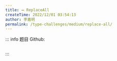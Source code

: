 ```yaml
---
title: ➖ ReplaceAll
createTime: 2022/12/01 03:54:13
author: 李嘉明
permalink: /type-challenges/medium/replace-all/
---
```


::: info 题目
Github: []()

```ts

```

:::
